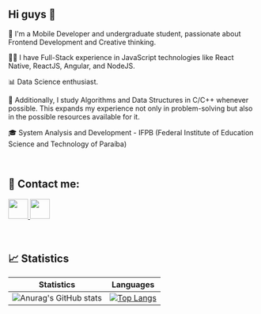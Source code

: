 ## Hi guys 👋
👋 I'm a Mobile Developer and undergraduate student, passionate about Frontend Development and Creative thinking.

🧑‍💻 I have Full-Stack experience in JavaScript technologies like React Native, ReactJS, Angular, and NodeJS.

📊 Data Science enthusiast.

🧮 Additionally, I study Algorithms and Data Structures in C/C++ whenever possible. This expands my experience not only in problem-solving but also in the possible resources available for it.

🎓 System Analysis and Development - IFPB (Federal Institute of Education Science and Technology of Paraíba)

<br>

## 📩 Contact me:
<a href = "mailto:joaopedrocz100@gmail.com">
  <img height="40" src="https://img.shields.io/badge/-Gmail-%23333?style=for-the-badge&logo=gmail&logoColor=red" target="_blank">
</a>
<a href="https://www.linkedin.com/in/jo%C3%A3o-pedro-oliveira-65559b201/" target="_blank">
  <img height="40" src="https://img.shields.io/badge/-LinkedIn-%230077B5?style=for-the-badge&logo=linkedin&logoColor=white" target="_blank">
</a>

<br>
<br>
<br>

## 📈 Statistics
<div align="center">
  
  | Statistics|Languages |
  |--|--|
  |![Anurag's GitHub stats](https://github-readme-stats.vercel.app/api?username=JoaoPedroli&show_icons=true&theme=radical)|[![Top Langs](https://github-readme-stats.vercel.app/api/top-langs/?username=JoaoPedroli&layout=compact&theme=radical)](https://github.com/Joao010/github-readme-stats)|
  
</div>
